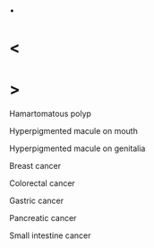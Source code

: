 # .

# <

# >

Hamartomatous polyp

Hyperpigmented macule on mouth

Hyperpigmented macule on genitalia

Breast cancer

Colorectal cancer

Gastric cancer

Pancreatic cancer

Small intestine cancer
